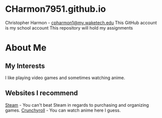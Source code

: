 # CHarmon7951.github.io
Christopher Harmon - cpharmon1@my.waketech.edu
This GitHub account is my school account
This repository will hold my assignments

# About Me
## My Interests
I like playing video games and sometimes watching anime.
## Websites I recommend
[Steam](https://store.steampowered.com/) - You can't beat Steam in regards to purchasing and organizing games.
[Crunchyroll](https://www.crunchyroll.com/) - You can watch anime here I guess.
